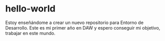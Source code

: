 # hello-world
Estoy enseñándome a crear un nuevo repositorio para Entorno de Desarrollo.
Este es mi primer año en DAW y espero conseguir mi objetivo, trabajar en este mundo.
